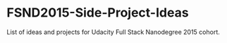 # FSND2015-Side-Project-Ideas
List of ideas and projects for Udacity Full Stack Nanodegree 2015 cohort.
